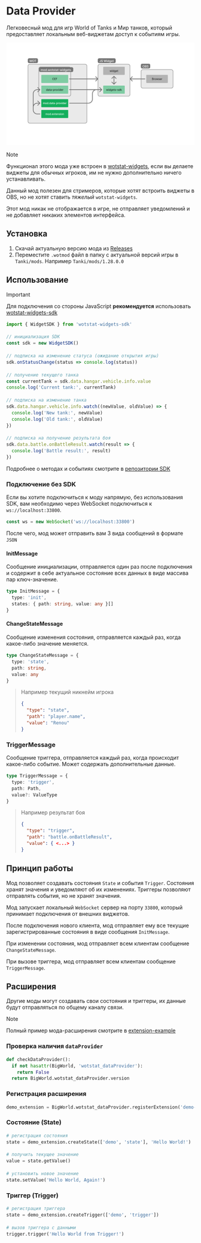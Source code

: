 # Data Provider

Легковесный мод для игр World of Tanks и Мир танков, который предоставляет локальным веб-виджетам доступ к событиям игры.

![](.github/data-provider.png)

> [!NOTE]
> Функционал этого мода уже встроен в [wotstat-widgets](https://github.com/WOT-STAT/wotstat-widgets), если вы делаете виджеты для обычных игроков, им не нужно дополнительно ничего устанавливать.

Данный мод полезен для стримеров, которые хотят встроить виджеты в OBS, но не хотят ставить *тяжелый* `wotstat-widgets`.

Этот мод никак не отображается в игре, не отправляет уведомлений и не добавляет никаких элементов интерфейса.

## Установка
1. Скачай актуальную версию мода из [Releases](https://github.com/WOT-STAT/data-provider/releases/latest)
2. Переместите `.wotmod` файл в папку с актуальной версий игры в `Tanki/mods`. Например `Tanki/mods/1.28.0.0`

## Использование

> [!IMPORTANT]
> Для подключения со стороны JavaScript **рекомендуется** использовать [wotstat-widgets-sdk](https://www.npmjs.com/package/wotstat-widgets-sdk)

```typescript
import { WidgetSDK } from 'wotstat-widgets-sdk'

// инициализация SDK
const sdk = new WidgetSDK()

// подписка на изменение статуса (ожидание открытия игры)
sdk.onStatusChange(status => console.log(status))

// получение текущего танка
const currentTank = sdk.data.hangar.vehicle.info.value
console.log('Current tank:', currentTank)

// подписка на изменение танка
sdk.data.hangar.vehicle.info.watch((newValue, oldValue) => {
  console.log('New tank:', newValue)
  console.log('Old tank:', oldValue)
})

// подписка на получение результата боя
sdk.data.battle.onBattleResult.watch(result => {
  console.log('Battle result:', result)
})
```

Подробнее о методах и событиях смотрите в [репозитории SDK](https://www.npmjs.com/package/wotstat-widgets-sdk)

### Подключение без SDK

Если вы хотите подключиться к моду напрямую, без использования SDK, вам необходимо через WebSocket подключиться к `ws://localhost:33800`.

```typescript
const ws = new WebSocket('ws://localhost:33800')
```

После чего, мод может отправить вам 3 вида сообщений в формате `JSON`

#### InitMessage
Сообщение инициализации, отправляется один раз после подключения и содержит в себе актуальное состояние всех данных в виде массива пар ключ-значение. 
```typescript
type InitMessage = {
  type: 'init',
  states: { path: string, value: any }[]
}
```

#### ChangeStateMessage
Сообщение изменения состояния, отправляется каждый раз, когда какое-либо значение меняется.

```typescript
type ChangeStateMessage = {
  type: 'state',
  path: string,
  value: any
}
```

> Например текущий никнейм игрока
> ```json
> {
>   "type": "state",
>   "path": "player.name",
>   "value": "Renou"
> }
> ```

### TriggerMessage
Сообщение триггера, отправляется каждый раз, когда происходит какое-либо событие. Может содержать дополнительные данные.

```typescript
type TriggerMessage = {
  type: 'trigger',
  path: Path,
  value?: ValueType
}
```

> Например результат боя
> ```json
> {
>   "type": "trigger",
>   "path": "battle.onBattleResult",
>   "value": { <...> }
> }
> ```


## Принцип работы

Мод позволяет создавать состояния `State` и события `Trigger`. Состояния хранят значения и уведомляют об их изменениях. Триггеры позволяют отправлять события, но не хранят значения.

Мод запускает локальный `WebSocket` сервер на порту `33800`, который принимает подключения от внешних виджетов.

После подключения нового клиента, мод отправляет ему все текущие зарегистрированные состояния в виде сообщения `InitMessage`.

При изменении состояния, мод отправляет всем клиентам сообщение `ChangeStateMessage`.

При вызове триггера, мод отправляет всем клиентам сообщение `TriggerMessage`.


## Расширения

Другие моды могут создавать свои состояния и триггеры, их данные будут отправляться по общему каналу связи.

> [!NOTE]
> Полный пример мода-расширения смотрите в [extension-example](./extension-example)

### Проверка наличия `dataProvider`
```python
def checkDataProvider():
  if not hasattr(BigWorld, 'wotstat_dataProvider'):
    return False
  return BigWorld.wotstat_dataProvider.version
```

### Регистрация расширения
```python
demo_extension = BigWorld.wotstat_dataProvider.registerExtension('demo-extension')
```

### Состояние (State)
```python
# регистрация состояния
state = demo_extension.createState(['demo', 'state'], 'Hello World!')

# получить текущее значение
value = state.getValue()

# установить новое значение
state.setValue('Hello World, Again!')
```

### Триггер (Trigger)
```python
# регистрация триггера
state = demo_extension.createTrigger(['demo', 'trigger'])

# вызов триггера c данными
trigger.trigger('Hello World from Trigger!')
```


